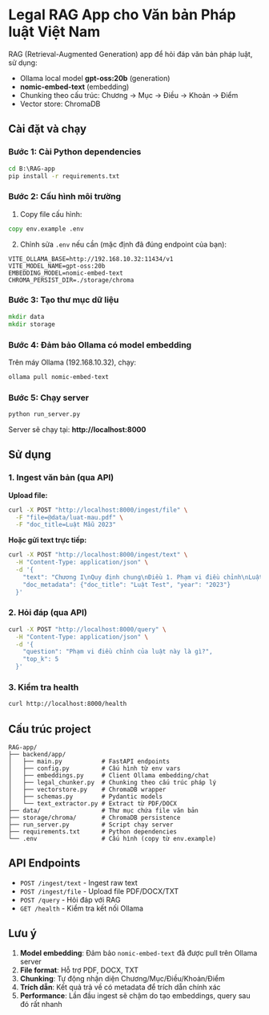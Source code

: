 # Legal RAG App cho Văn bản Pháp luật Việt Nam

RAG (Retrieval-Augmented Generation) app để hỏi đáp văn bản pháp luật, sử dụng:
- Ollama local model **gpt-oss:20b** (generation) 
- **nomic-embed-text** (embedding)
- Chunking theo cấu trúc: Chương → Mục → Điều → Khoản → Điểm
- Vector store: ChromaDB

## Cài đặt và chạy

### Bước 1: Cài Python dependencies
```cmd
cd B:\RAG-app
pip install -r requirements.txt
```

### Bước 2: Cấu hình môi trường
1. Copy file cấu hình:
```cmd
copy env.example .env
```

2. Chỉnh sửa `.env` nếu cần (mặc định đã đúng endpoint của bạn):
```
VITE_OLLAMA_BASE=http://192.168.10.32:11434/v1
VITE_MODEL_NAME=gpt-oss:20b
EMBEDDING_MODEL=nomic-embed-text
CHROMA_PERSIST_DIR=./storage/chroma
```

### Bước 3: Tạo thư mục dữ liệu
```cmd
mkdir data
mkdir storage
```

### Bước 4: Đảm bảo Ollama có model embedding
Trên máy Ollama (192.168.10.32), chạy:
```bash
ollama pull nomic-embed-text
```

### Bước 5: Chạy server
```cmd
python run_server.py
```

Server sẽ chạy tại: **http://localhost:8000**

## Sử dụng

### 1. Ingest văn bản (qua API)

**Upload file:**
```bash
curl -X POST "http://localhost:8000/ingest/file" \
  -F "file=@data/luat-mau.pdf" \
  -F "doc_title=Luật Mẫu 2023"
```

**Hoặc gửi text trực tiếp:**
```bash
curl -X POST "http://localhost:8000/ingest/text" \
  -H "Content-Type: application/json" \
  -d '{
    "text": "Chương I\nQuy định chung\nĐiều 1. Phạm vi điều chỉnh\nLuật này quy định...",
    "doc_metadata": {"doc_title": "Luật Test", "year": "2023"}
  }'
```

### 2. Hỏi đáp (qua API)
```bash
curl -X POST "http://localhost:8000/query" \
  -H "Content-Type: application/json" \
  -d '{
    "question": "Phạm vi điều chỉnh của luật này là gì?",
    "top_k": 5
  }'
```

### 3. Kiểm tra health
```bash
curl http://localhost:8000/health
```

## Cấu trúc project

```
RAG-app/
├── backend/app/
│   ├── main.py           # FastAPI endpoints
│   ├── config.py         # Cấu hình từ env vars
│   ├── embeddings.py     # Client Ollama embedding/chat
│   ├── legal_chunker.py  # Chunking theo cấu trúc pháp lý
│   ├── vectorstore.py    # ChromaDB wrapper
│   ├── schemas.py        # Pydantic models
│   └── text_extractor.py # Extract từ PDF/DOCX
├── data/                 # Thư mục chứa file văn bản
├── storage/chroma/       # ChromaDB persistence
├── run_server.py         # Script chạy server
├── requirements.txt      # Python dependencies
└── .env                  # Cấu hình (copy từ env.example)
```

## API Endpoints

- `POST /ingest/text` - Ingest raw text
- `POST /ingest/file` - Upload file PDF/DOCX/TXT
- `POST /query` - Hỏi đáp với RAG
- `GET /health` - Kiểm tra kết nối Ollama

## Lưu ý

1. **Model embedding**: Đảm bảo `nomic-embed-text` đã được pull trên Ollama server
2. **File format**: Hỗ trợ PDF, DOCX, TXT
3. **Chunking**: Tự động nhận diện Chương/Mục/Điều/Khoản/Điểm
4. **Trích dẫn**: Kết quả trả về có metadata để trích dẫn chính xác
5. **Performance**: Lần đầu ingest sẽ chậm do tạo embeddings, query sau đó rất nhanh

